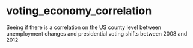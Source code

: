 voting_economy_correlation
==========================

Seeing if there is a correlation on the US county level between unemployment changes and presidential voting shifts between 2008 and 2012
